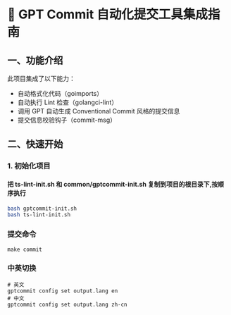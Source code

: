 # 🧠 GPT Commit 自动化提交工具集成指南

## 一、功能介绍

此项目集成了以下能力：

- 自动格式化代码（goimports）
- 自动执行 Lint 检查（golangci-lint）
- 调用 GPT 自动生成 Conventional Commit 风格的提交信息
- 提交信息校验钩子（commit-msg）

## 二、快速开始

### 1. 初始化项目
#### 把 ts-lint-init.sh 和 common/gptcommit-init.sh 复制到项目的根目录下,按顺序执行
```bash
bash gptcommit-init.sh
bash ts-lint-init.sh
```

### 提交命令
```shell
make commit
```

### 中英切换
```shell
# 英文
gptcommit config set output.lang en
# 中文
gptcommit config set output.lang zh-cn
```
